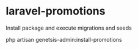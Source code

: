 # laravel-promotions

Install package and execute migrations and seeds

php artisan genetsis-admin:install-promotions
